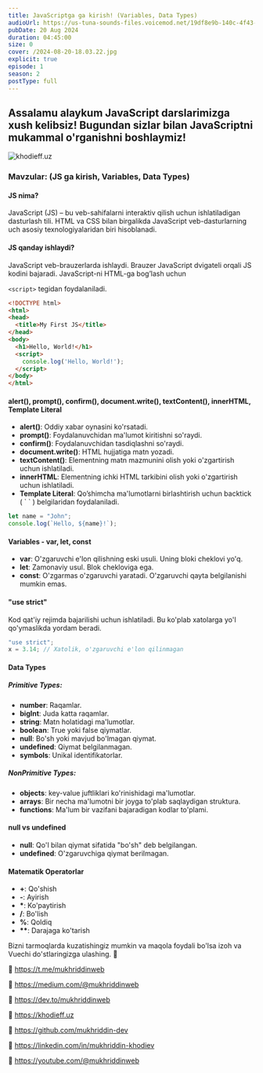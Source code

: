 ```yaml
---
title: JavaScriptga ga kirish! (Variables, Data Types)
audioUrl: https://us-tuna-sounds-files.voicemod.net/19df8e9b-140c-4f43-8c0e-09c162821765-1658350707858.mp3
pubDate: 20 Aug 2024
duration: 04:45:00
size: 0
cover: /2024-08-20-18.03.22.jpg
explicit: true
episode: 1
season: 2
postType: full
---
```

## Assalamu alaykum **JavaScript** darslarimizga xush kelibsiz! Bugundan sizlar bilan **JavaScriptni** mukammal o'rganishni boshlaymiz!

![khodieff.uz](https://media.dev.to/cdn-cgi/image/width=1000,height=420,fit=cover,gravity=auto,format=auto/https%3A%2F%2Fdev-to-uploads.s3.amazonaws.com%2Fuploads%2Farticles%2Fl7n1gwdtprnmcadljf1y.jpg "khodieff.uz")

### **Mavzular: (JS ga kirish, Variables, Data Types)**

#### **JS nima?**

JavaScript (JS) – bu veb-sahifalarni interaktiv qilish uchun ishlatiladigan dasturlash tili. HTML va CSS bilan birgalikda JavaScript veb-dasturlarning uch asosiy texnologiyalaridan biri hisoblanadi.

#### **JS qanday ishlaydi?**

JavaScript veb-brauzerlarda ishlaydi. Brauzer JavaScript dvigateli orqali JS kodini bajaradi. JavaScript-ni HTML-ga bog’lash uchun 

`<script>` tegidan foydalaniladi.

```html
<!DOCTYPE html>
<html>
<head>
  <title>My First JS</title>
</head>
<body>
  <h1>Hello, World!</h1>
  <script>
    console.log('Hello, World!');
  </script>
</body>
</html>
```

#### **alert(), prompt(), confirm(), document.write(), textContent(), innerHTML, Template Literal**

* **alert()**: Oddiy xabar oynasini ko'rsatadi.
* **prompt()**: Foydalanuvchidan ma'lumot kiritishni so'raydi.
* **confirm()**: Foydalanuvchidan tasdiqlashni so'raydi.
* **document.write()**: HTML hujjatiga matn yozadi.
* **textContent()**: Elementning matn mazmunini olish yoki o'zgartirish uchun ishlatiladi.
* **innerHTML**: Elementning ichki HTML tarkibini olish yoki o'zgartirish uchun ishlatiladi.
* **Template Literal**: Qo’shimcha ma'lumotlarni birlashtirish uchun  backtick ( \` \` ) belgilaridan foydalaniladi.

```javascript
let name = "John";
console.log(`Hello, ${name}!`);
```

#### **Variables - var, let, const**

* **var**: O'zgaruvchi e'lon qilishning eski usuli. Uning bloki cheklovi yo'q.
* **let**: Zamonaviy usul. Blok chekloviga ega.
* **const**: O'zgarmas o'zgaruvchi yaratadi. O'zgaruvchi qayta belgilanishi mumkin emas.

#### **"use strict"**

Kod qat'iy rejimda bajarilishi uchun ishlatiladi. Bu ko'plab xatolarga yo'l qo'ymaslikda yordam beradi.

```javascript
"use strict";
x = 3.14; // Xatolik, o'zgaruvchi e'lon qilinmagan
```

#### **Data Types**

##### **Primitive Types:**

* **number**: Raqamlar.
* **bigInt**: Juda katta raqamlar.
* **string**: Matn holatidagi ma'lumotlar.
* **boolean**: True yoki false qiymatlar.
* **null**: Bo'sh yoki mavjud bo'lmagan qiymat.
* **undefined**: Qiymat belgilanmagan.
* **symbols**: Unikal identifikatorlar.

##### **NonPrimitive Types:**

* **objects**: key-value juftliklari ko'rinishidagi ma'lumotlar.
* **arrays**: Bir necha ma'lumotni bir joyga to'plab saqlaydigan struktura.
* **functions**: Ma'lum bir vazifani bajaradigan kodlar to'plami.

#### **null vs undefined**

* **null**: Qo'l bilan qiymat sifatida "bo'sh" deb belgilangan.
* **undefined**: O'zgaruvchiga qiymat berilmagan.

#### **Matematik Operatorlar**

* **+**: Qo'shish
* **\-**: Ayirish
* **\***: Ko'paytirish
* **/**: Bo'lish
* **%**: Qoldiq
* **\*\***: Darajaga ko'tarish

Bizni tarmoqlarda kuzatishingiz mumkin va maqola foydali bo'lsa izoh va Vuechi do'stlaringizga ulashing. 🫡

🔗 https://t.me/mukhriddinweb

🔗 https://medium.com/@mukhriddinweb

🔗 https://dev.to/mukhriddinweb

🔗 https://khodieff.uz

🔗 https://github.com/mukhriddin-dev

🔗 https://linkedin.com/in/mukhriddin-khodiev

🔗 https://youtube.com/@mukhriddinweb